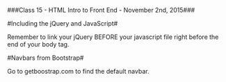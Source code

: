 ###Class 15 - HTML Intro to Front End - November 2nd, 2015###

#Including the jQuery and JavaScript#

Remember to link your jQuery BEFORE your javascript file right before the end of your body tag.

#Navbars from Bootstrap#

Go to getboostrap.com to find the default navbar.
